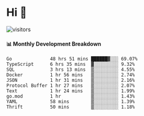 # Hi 👋
 
![visitors](https://visitor-badge.glitch.me/badge?page_id=sorcererxw.sorcererx)

#### 📊 Monthly Development Breakdown

<!--START_SECTION:waka-->
```text
Go              48 hrs 51 mins ██████▓░░░ 69.07%
TypeScript      6 hrs 35 mins  ▓░░░░░░░░░ 9.32%
SQL             3 hrs 13 mins  ▒░░░░░░░░░ 4.55%
Docker          1 hr 56 mins   ▒░░░░░░░░░ 2.74%
JSON            1 hr 31 mins   ▒░░░░░░░░░ 2.16%
Protocol Buffer 1 hr 27 mins   ▒░░░░░░░░░ 2.07%
Text            1 hr 24 mins   ▒░░░░░░░░░ 1.99%
go.mod          1 hr           ▒░░░░░░░░░ 1.43%
YAML            58 mins        ▒░░░░░░░░░ 1.39%
Thrift          50 mins        ▒░░░░░░░░░ 1.18%
```
<!--END_SECTION:waka-->
